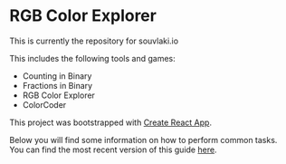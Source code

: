 # RGB Color Explorer

This is currently the repository for souvlaki.io

This includes the following tools and games:
* Counting in Binary
* Fractions in Binary
* RGB Color Explorer
* ColorCoder 

This project was bootstrapped with [Create React App](https://github.com/facebookincubator/create-react-app).

Below you will find some information on how to perform common tasks.<br>
You can find the most recent version of this guide [here](https://github.com/facebookincubator/create-react-app/blob/master/packages/react-scripts/template/README.md).
